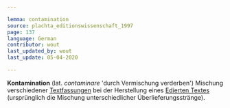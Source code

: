 ```yaml
---

lemma: contamination
source: plachta_editionswissenschaft_1997
page: 137
language: German
contributor: wout
last_updated_by: wout
last_update: 05-04-2020

---
```


**Kontamination** (lat. _contaminare_ 'durch Vermischung verderben') Mischung verschiedener [Textfassungen](version.html) bei der Herstellung eines [Edierten Textes](textEdited.html) (ursprünglich die Mischung unterschiedlicher Überlieferungsstränge).
